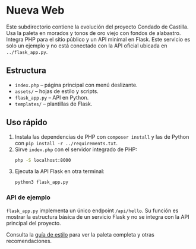 # Nueva Web

Este subdirectorio contiene la evolución del proyecto Condado de Castilla.
Usa la paleta en morados y tonos de oro viejo con fondos de alabastro.
Integra PHP para el sitio público y un API minimal en Flask. Este servicio es solo un ejemplo y no está conectado con la API oficial ubicada en `../flask_app.py`.

## Estructura
- `index.php` – página principal con menú deslizante.
- `assets/` – hojas de estilo y scripts.
- `flask_app.py` – API en Python.
- `templates/` – plantillas de Flask.

## Uso rápido
1. Instala las dependencias de PHP con `composer install` y las de Python con `pip install -r ../requirements.txt`.
2. Sirve `index.php` con el servidor integrado de PHP:
   ```bash
   php -S localhost:8000
   ```
3. Ejecuta la API Flask en otra terminal:
   ```bash
   python3 flask_app.py
   ```

### API de ejemplo

`flask_app.py` implementa un único endpoint `/api/hello`. Su función es mostrar la estructura básica de un servicio Flask y no se integra con la API principal del proyecto.

Consulta la [guía de estilo](../docs/style-guide.md) para ver la paleta completa y otras recomendaciones.
